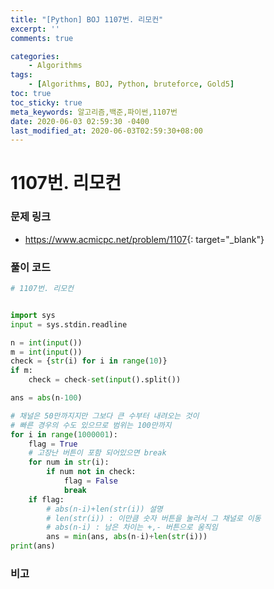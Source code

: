 ```yaml
---
title: "[Python] BOJ 1107번. 리모컨"
excerpt: ''
comments: true

categories:
    - Algorithms
tags:
    - [Algorithms, BOJ, Python, bruteforce, Gold5]
toc: true
toc_sticky: true
meta_keywords: 알고리즘,백준,파이썬,1107번
date: 2020-06-03 02:59:30 -0400
last_modified_at: 2020-06-03T02:59:30+08:00
---
```


# 1107번. 리모컨

### 문제 링크
- <https://www.acmicpc.net/problem/1107>{: target="\_blank"}

### 풀이 코드

```python
# 1107번. 리모컨


import sys
input = sys.stdin.readline

n = int(input())
m = int(input())
check = {str(i) for i in range(10)}
if m:
    check = check-set(input().split())

ans = abs(n-100)

# 채널은 50만까지지만 그보다 큰 수부터 내려오는 것이
# 빠른 경우의 수도 있으므로 범위는 100만까지
for i in range(1000001):
    flag = True
    # 고장난 버튼이 포함 되어있으면 break
    for num in str(i):
        if num not in check:
            flag = False
            break
    if flag:
        # abs(n-i)+len(str(i)) 설명
        # len(str(i)) : 이만큼 숫자 버튼을 눌러서 그 채널로 이동
        # abs(n-i) : 남은 차이는 +,- 버튼으로 움직임
        ans = min(ans, abs(n-i)+len(str(i)))
print(ans)
```

### 비고